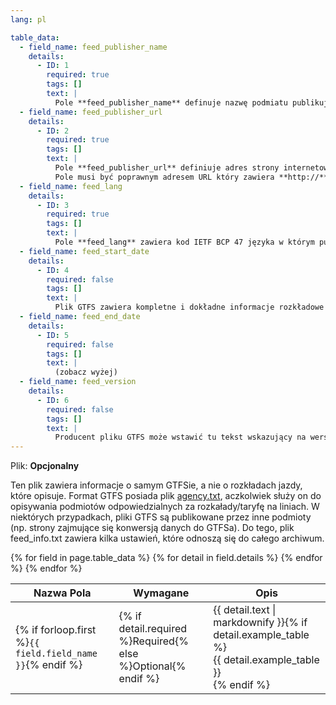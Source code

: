 ```yaml
---
lang: pl

table_data:
  - field_name: feed_publisher_name
    details:
      - ID: 1
        required: true
        tags: []
        text: |
          Pole **feed_publisher_name** definuje nazwę podmiatu publikującego plik GTFS. (To może być nazwa jednego z organizatorów, **agency_name**, jak podano w pliku [agency.txt](#agency)). Aplikacje korzystające z plików GTFS będą podawać tę nazwę jako odpowiedzialną za utrzymywanie rozkładów w pliku GTFS.
  - field_name: feed_publisher_url
    details:
      - ID: 2
        required: true
        tags: []
        text: |
          Pole **feed_publisher_url** definiuje adres strony internetowej podmiotu odpowiedzialnego za plik GTFS. (To może być strona jednego z organizatorów, **agency_url**, jak podano w pliku [agency.txt](#agency)).
          Pole musi być poprawnym adresem URL który zawiera **http://** lub **https://**, a wszelkie znaki specjalne powinny być odpowiednio zakodowane. Zobacz http://www.w3.org/Addressing/URL/4_URI_Recommentations.html dla pełnego opisu jak stworzyć poprawny adres URL.
  - field_name: feed_lang
    details:
      - ID: 3
        required: true
        tags: []
        text: |
          Pole **feed_lang** zawiera kod IETF BCP 47 języka w którym publikowany jest dany plik GTFS. To ustawienie pozwala aplikacjom korzystającym z pliku GTFS odpowiednio kapitalizować nazwy, oraz odpowiednio stosować różne inne regionalne preferencje. Aby uzyskać więcej informacji na temat IETF BCP 47, proszę odwołać się do http://www.rfc-editor.org/rfc/bcp/bcp47.txt i http://www.w3.org/International/articles/language-tags/.
  - field_name: feed_start_date
    details:
      - ID: 4
        required: false
        tags: []
        text: |
          Plik GTFS zawiera kompletne i dokładne informacje rozkładowe na okres od **feed_start_date** do **feed_end_date** (włącznie). Oba pole powinny zawierac datę w formacie YYYYMMDD, tak jak w pliku [calendar.txt](#calendar). **feed_start_date** nie może być większy od **feed_end_date**. Producenci GTFSów są zachęcani do uzupełniania rozkładów poza zadanymi datami, ale aplikacje korzystające z GTFS nie powinny traktować takich danych jako pewnych. Jeśli **feed_start_date** lub **feed_end_date** nie pokrywają się z pierwszym/ostatnim dniem kursowania z plików [calendar.txt](#calendar)/[calendar_dates.txt](#calendar_dates), oznacza to, że w dniach w zakresach **feed_start_date** — „pierwszy dzień z aktywnym kalendarzem” i/lub „ostatni dzień z aktywnym kalendarzem” — **feed_end_date** nie ma żadnych aktywnych kursów.
  - field_name: feed_end_date
    details:
      - ID: 5
        required: false
        tags: []
        text: |
          (zobacz wyżej)
  - field_name: feed_version
    details:
      - ID: 6
        required: false
        tags: []
        text: |
          Producent pliku GTFS może wstawić tu tekst wskazujący na wersję archiwum GTFS. Aplikacje korzystające powinny wyświetlać tę wartość w celu identyfikacji, czy został pobrany najnowszy plik z rozkładami jazdy.
---
```

Plik: **Opcjonalny**

Ten plik zawiera informacje o samym GTFSie, a nie o rozkładach jazdy, które opisuje. Format GTFS posiada plik [agency.txt](#agency), aczkolwiek służy on do opisywania podmiotów odpowiedzialnych za rozkałady/taryfę na liniach. W niektórych przypadkach, pliki GTFS są publikowane przez inne podmioty (np. strony zajmujące się konwersją danych do GTFSa). Do tego, plik feed_info.txt zawiera kilka ustawień, które odnoszą się do całego archiwum.

<div class="table-wrapper">
  <table class="recommendation">
    <thead>
      <tr>
        <th>Nazwa Pola</th>
        <th>Wymagane</th>
        <th>Opis</th>
      </tr>
    </thead>
    <tbody>
    {% for field in page.table_data %}
      {% for detail in field.details %}
      <tr id="{{ page.slug }}_{{ detail.ID }}" class="anchor-row{% if forloop.first %} field-row{% endif %}{% for tag in detail.tags %} {{ tag }}{% endfor %}">
        <td>{% if forloop.first %}<code>{{ field.field_name }}</code>{% endif %}</td>
        <td>{% if detail.required %}Required{% else %}Optional{% endif %}</td>
        <td>{{ detail.text | markdownify }}{% if detail.example_table %}<div class="table-wrapper">{{ detail.example_table }}</div>{% endif %}</td>
      </tr>
      {% endfor %}
    {% endfor %}
    </tbody>
  </table>
</div>
